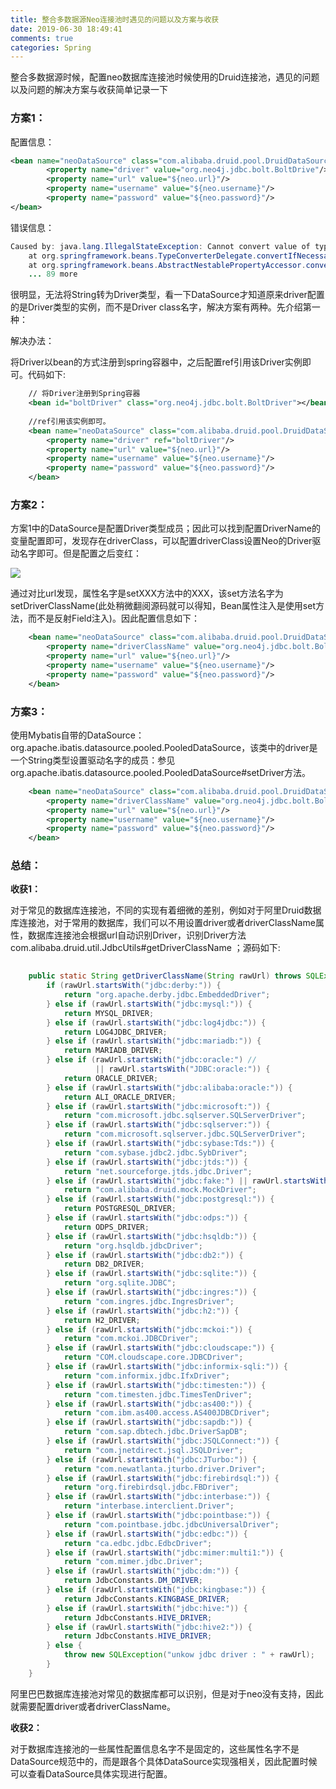 ```yaml
---
title: 整合多数据源Neo连接池时遇见的问题以及方案与收获
date: 2019-06-30 18:49:41
comments: true
categories: Spring
---
```


整合多数据源时候，配置neo数据库连接池时候使用的Druid连接池，遇见的问题以及问题的解决方案与收获简单记录一下

### 方案1：

配置信息：

```xml
<bean name="neoDataSource" class="com.alibaba.druid.pool.DruidDataSource">
        <property name="driver" value="org.neo4j.jdbc.bolt.BoltDrive"/>
        <property name="url" value="${neo.url}"/>
        <property name="username" value="${neo.username}"/>
        <property name="password" value="${neo.password}"/>
</bean>
```

错误信息：

```java
Caused by: java.lang.IllegalStateException: Cannot convert value of type [java.lang.String] to required type [java.sql.Driver] for property 'driver': no matching editors or conversion strategy found
	at org.springframework.beans.TypeConverterDelegate.convertIfNecessary(TypeConverterDelegate.java:302)
	at org.springframework.beans.AbstractNestablePropertyAccessor.convertIfNecessary(AbstractNestablePropertyAccessor.java:576)
	... 89 more
```

很明显，无法将String转为Driver类型，看一下DataSource才知道原来driver配置的是Driver类型的实例，而不是Driver class名字，解决方案有两种。先介绍第一种：

解决办法：

将Driver以bean的方式注册到spring容器中，之后配置ref引用该Driver实例即可。代码如下:

```xml
    // 将Driver注册到Spring容器
    <bean id="boltDriver" class="org.neo4j.jdbc.bolt.BoltDriver"></bean>
 
    //ref引用该实例即可。
    <bean name="neoDataSource" class="com.alibaba.druid.pool.DruidDataSource">
        <property name="driver" ref="boltDriver"/>
        <property name="url" value="${neo.url}"/>
        <property name="username" value="${neo.username}"/>
        <property name="password" value="${neo.password}"/>
    </bean>
```

### 方案2：

方案1中的DataSource是配置Driver类型成员；因此可以找到配置DriverName的变量配置即可，发现存在driverClass，可以配置driverClass设置Neo的Driver驱动名字即可。但是配置之后变红：

![](./neo-datasouce-error.png)

通过对比url发现，属性名字是setXXX方法中的XXX，该set方法名字为setDriverClassName(此处稍微翻阅源码就可以得知，Bean属性注入是使用set方法，而不是反射Field注入)。因此配置信息如下：

```xml
    <bean name="neoDataSource" class="com.alibaba.druid.pool.DruidDataSource">
        <property name="driverClassName" value="org.neo4j.jdbc.bolt.BoltDrive"/>
        <property name="url" value="${neo.url}"/>
        <property name="username" value="${neo.username}"/>
        <property name="password" value="${neo.password}"/>
    </bean>
```



### 方案3：

使用Mybatis自带的DataSource：org.apache.ibatis.datasource.pooled.PooledDataSource，该类中的driver是一个String类型设置驱动名字的成员：参见org.apache.ibatis.datasource.pooled.PooledDataSource#setDriver方法。 

```xml
    <bean name="neoDataSource" class="com.alibaba.druid.pool.DruidDataSource">
        <property name="driverClassName" value="org.neo4j.jdbc.bolt.BoltDriver"/>
        <property name="url" value="${neo.url}"/>
        <property name="username" value="${neo.username}"/>
        <property name="password" value="${neo.password}"/>
    </bean>
```



### 总结：

 **收获1：**

 对于常见的数据库连接池，不同的实现有着细微的差别，例如对于阿里Druid数据库连接池，对于常用的数据库，我们可以不用设置driver或者driverClassName属性，数据库连接池会根据url自动识别Driver，识别Driver方法com.alibaba.druid.util.JdbcUtils#getDriverClassName ；源码如下:

```java
 
    public static String getDriverClassName(String rawUrl) throws SQLException {
        if (rawUrl.startsWith("jdbc:derby:")) {
            return "org.apache.derby.jdbc.EmbeddedDriver";
        } else if (rawUrl.startsWith("jdbc:mysql:")) {
            return MYSQL_DRIVER;
        } else if (rawUrl.startsWith("jdbc:log4jdbc:")) {
            return LOG4JDBC_DRIVER;
        } else if (rawUrl.startsWith("jdbc:mariadb:")) {
            return MARIADB_DRIVER;
        } else if (rawUrl.startsWith("jdbc:oracle:") //
                   || rawUrl.startsWith("JDBC:oracle:")) {
            return ORACLE_DRIVER;
        } else if (rawUrl.startsWith("jdbc:alibaba:oracle:")) {
            return ALI_ORACLE_DRIVER;
        } else if (rawUrl.startsWith("jdbc:microsoft:")) {
            return "com.microsoft.jdbc.sqlserver.SQLServerDriver";
        } else if (rawUrl.startsWith("jdbc:sqlserver:")) {
            return "com.microsoft.sqlserver.jdbc.SQLServerDriver";
        } else if (rawUrl.startsWith("jdbc:sybase:Tds:")) {
            return "com.sybase.jdbc2.jdbc.SybDriver";
        } else if (rawUrl.startsWith("jdbc:jtds:")) {
            return "net.sourceforge.jtds.jdbc.Driver";
        } else if (rawUrl.startsWith("jdbc:fake:") || rawUrl.startsWith("jdbc:mock:")) {
            return "com.alibaba.druid.mock.MockDriver";
        } else if (rawUrl.startsWith("jdbc:postgresql:")) {
            return POSTGRESQL_DRIVER;
        } else if (rawUrl.startsWith("jdbc:odps:")) {
            return ODPS_DRIVER;
        } else if (rawUrl.startsWith("jdbc:hsqldb:")) {
            return "org.hsqldb.jdbcDriver";
        } else if (rawUrl.startsWith("jdbc:db2:")) {
            return DB2_DRIVER;
        } else if (rawUrl.startsWith("jdbc:sqlite:")) {
            return "org.sqlite.JDBC";
        } else if (rawUrl.startsWith("jdbc:ingres:")) {
            return "com.ingres.jdbc.IngresDriver";
        } else if (rawUrl.startsWith("jdbc:h2:")) {
            return H2_DRIVER;
        } else if (rawUrl.startsWith("jdbc:mckoi:")) {
            return "com.mckoi.JDBCDriver";
        } else if (rawUrl.startsWith("jdbc:cloudscape:")) {
            return "COM.cloudscape.core.JDBCDriver";
        } else if (rawUrl.startsWith("jdbc:informix-sqli:")) {
            return "com.informix.jdbc.IfxDriver";
        } else if (rawUrl.startsWith("jdbc:timesten:")) {
            return "com.timesten.jdbc.TimesTenDriver";
        } else if (rawUrl.startsWith("jdbc:as400:")) {
            return "com.ibm.as400.access.AS400JDBCDriver";
        } else if (rawUrl.startsWith("jdbc:sapdb:")) {
            return "com.sap.dbtech.jdbc.DriverSapDB";
        } else if (rawUrl.startsWith("jdbc:JSQLConnect:")) {
            return "com.jnetdirect.jsql.JSQLDriver";
        } else if (rawUrl.startsWith("jdbc:JTurbo:")) {
            return "com.newatlanta.jturbo.driver.Driver";
        } else if (rawUrl.startsWith("jdbc:firebirdsql:")) {
            return "org.firebirdsql.jdbc.FBDriver";
        } else if (rawUrl.startsWith("jdbc:interbase:")) {
            return "interbase.interclient.Driver";
        } else if (rawUrl.startsWith("jdbc:pointbase:")) {
            return "com.pointbase.jdbc.jdbcUniversalDriver";
        } else if (rawUrl.startsWith("jdbc:edbc:")) {
            return "ca.edbc.jdbc.EdbcDriver";
        } else if (rawUrl.startsWith("jdbc:mimer:multi1:")) {
            return "com.mimer.jdbc.Driver";
        } else if (rawUrl.startsWith("jdbc:dm:")) {
            return JdbcConstants.DM_DRIVER;
        } else if (rawUrl.startsWith("jdbc:kingbase:")) {
            return JdbcConstants.KINGBASE_DRIVER;
        } else if (rawUrl.startsWith("jdbc:hive:")) {
            return JdbcConstants.HIVE_DRIVER;
        } else if (rawUrl.startsWith("jdbc:hive2:")) {
            return JdbcConstants.HIVE_DRIVER;
        } else {
            throw new SQLException("unkow jdbc driver : " + rawUrl);
        }
    }
```

阿里巴巴数据库连接池对常见的数据库都可以识别，但是对于neo没有支持，因此就需要配置driver或者driverClassName。



**收获2：**

对于数据库连接池的一些属性配置信息名字不是固定的，这些属性名字不是DataSource规范中的，而是跟各个具体DataSource实现强相关，因此配置时候可以查看DataSource具体实现进行配置。